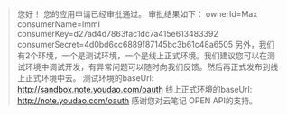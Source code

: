 

> 您好！
您的应用申请已经审批通过。
审批结果如下：
ownerId=Max
consumerName=ImmI
consumerKey=d27ad4d7863fac1dc7a415e613483392
consumerSecret=4d0bd6cc6889f87145bc3b61c48a6505
另外，我们有2个环境，一个是测试环境，一个是线上正式环境。我们建议您可以在测试环境中调试开发，有异常问题可以随时向我们反馈。然后再正式发布到线上正式环境中去。
测试环境的baseUrl: http://sandbox.note.youdao.com/oauth
线上正式环境的baseUrl: http://note.youdao.com/oauth
感谢您对云笔记 OPEN API的支持。